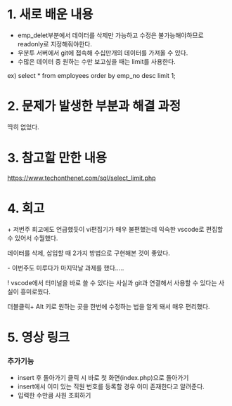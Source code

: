 # 1. 새로 배운 내용
* emp_delet부분에서 데이터를 삭제만 가능하고 수정은 불가능해야하므로 readonly로 지정해줘야한다.
* 우분투 서버에서 git에 접속해 수십만개의 데이터를 가져올 수 있다.
* 수많은 데이터 중 원하는 수만 보고싶을 때는 limit를 사용한다. 

ex) select * from employees order by emp_no desc limit 1; 


# 2. 문제가 발생한 부분과 해결 과정
딱히 없었다.

# 3. 참고할 만한 내용
https://www.techonthenet.com/sql/select_limit.php

# 4. 회고
\+ 저번주 회고에도 언급했듯이 vi편집기가 매우 불편했는데 익숙한 vscode로 편집할 수 있어서 수월했다.

데이터를 삭제, 삽입할 때 2가지 방법으로 구현해본 것이 좋았다.

\- 이번주도 미루다가 마지막날 과제를 했다.....

! vscode에서 터미널을 바로 쓸 수 있다는 사실과 git과 연결해서 사용할 수 있다는 사실이 흥미로웠다.

더블클릭+ Alt 키로 원하는 곳을 한번에 수정하는 법을 알게 돼서 매우 편리했다.

# 5. 영상 링크

### 추가기능

* insert 후 돌아가기 클릭 시 바로 첫 화면(index.php)으로 돌아가기
* insert에서 이미 있는 직원 번호를 등록할 경우 이미 존재한다고 알려준다.
* 입력한 수만큼 사원 조회하기

